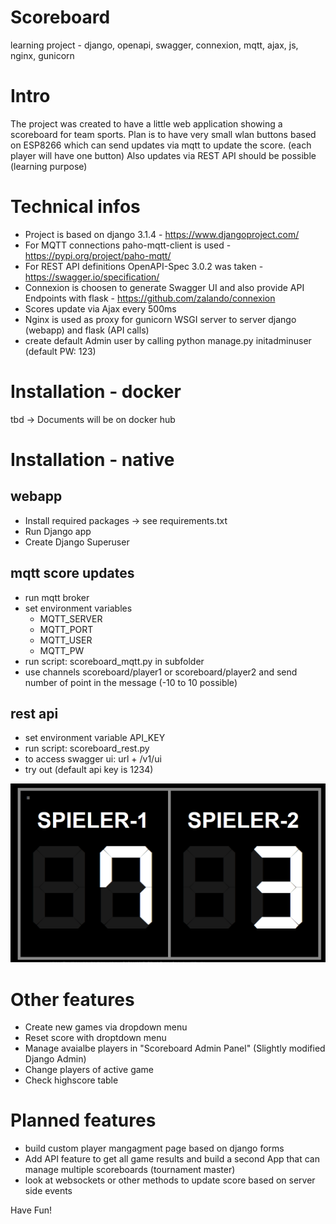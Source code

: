 # Scoreboard
learning project - django, openapi, swagger, connexion, mqtt, ajax, js, nginx, gunicorn

# Intro
The project was created to have a little web application showing a scoreboard for team sports. 
Plan is to have very small wlan buttons based on ESP8266 which can send updates via mqtt to update the score. (each player will have one button)
Also updates via REST API should be possible (learning purpose)

# Technical infos
- Project is based on django 3.1.4 - https://www.djangoproject.com/
- For MQTT connections paho-mqtt-client is used - https://pypi.org/project/paho-mqtt/ 
- For REST API definitions OpenAPI-Spec 3.0.2 was taken - https://swagger.io/specification/ 
- Connexion is choosen to generate Swagger UI and also provide API Endpoints with flask - https://github.com/zalando/connexion
- Scores update via Ajax every 500ms
- Nginx is used as proxy for gunicorn WSGI server to server django (webapp) and flask (API calls)
- create default Admin user by calling python manage.py initadminuser (default PW: 123)

# Installation - docker

tbd -> Documents will be on docker hub

# Installation - native

## webapp
- Install required packages -> see requirements.txt
- Run Django app
- Create Django Superuser

## mqtt score updates
- run mqtt broker
- set environment variables
    - MQTT_SERVER
    - MQTT_PORT
    - MQTT_USER
    - MQTT_PW
- run script: scoreboard_mqtt.py in subfolder
- use channels scoreboard/player1 or scoreboard/player2 and send number of point in the message (-10 to 10 possible)

## rest api
- set environment variable API_KEY
- run script: scoreboard_rest.py
- to access swagger ui: url + /v1/ui
- try out (default api key is 1234)

![Alt text](scoreboard.png?raw=true "Scoreboard-Index")

# Other features
- Create new games via dropdown menu
- Reset score with droptdown menu
- Manage avaialbe players in "Scoreboard Admin Panel" (Slightly modified Django Admin)
- Change players of active game
- Check highscore table

# Planned features
- build custom player mangagment page based on django forms
- Add API feature to get all game results and build a second App that can manage multiple scoreboards (tournament master)
- look at websockets or other methods to update score based on server side events

Have Fun!

